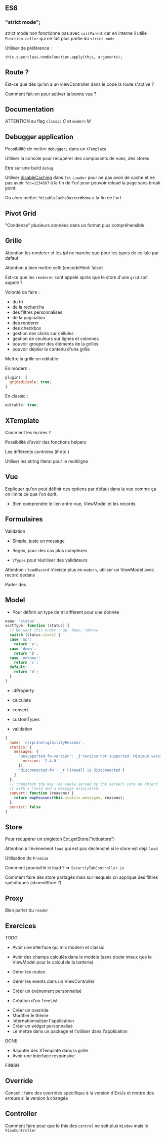 ## ES6

### "strict mode";

strict mode non fonctionne pas avec `callParent` car en interne il utilie
`Function.caller` qui ne fait plus partie du `strict mode`

Utiliser de préférence :

`this.superclass.nomDeFonction.apply(this, arguments);`

## Route ?

Est-ce que dès qu'on a un viewController dans le code la route s'active ?

Comment fait-on pour activer la bonne vue ?

## Documentation

ATTENTION au flag `classic` _C_ et `modern` _M_

## Debugger application

Possibilité de mettre `debugger;` dans un `XTemplate`

Utiliser la console pour récupérer des composants de vues, des stores

Etre sur une build `debug`

Utiliser
[disableCaching](http://docs.sencha.com/extjs/6.0.0/classic/Ext.Loader.html#cfg-disableCaching)
dans `Ext.Loader` pour ne pas avoir de cache et ne pas avoir `?dc=1234567` à la
fin de l'url pour pouvoir reload la page sans break point.

Ou alors mettre `?disableCacheBuster#home` à la fin de l'url

## Pivot Grid

"Condense" plusieurs données dans un format plus compréhensible

## Grille

Attention les renderer et les tpl ne marche que pour les types de cellule par
defaut

Attention à bien mettre cell: {encodeHtml: false}

Est-ce que les `renderer` sont appelé après que le store d'une `grid` soit
appelé ?

Volonté de faire :

* du tri
* de la recherche
* des filtres personnalisés
* de la pagination
* des renderer
* des checkbox
* gestion des clicks sur cellules
* gestion de couleurs sur lignes et colonnes
* pouvoir grouper des éléments de la grilles
* pouvoir déplier le contenu d'une grille

Mettre la grille en editable

En modern :

```js
plugins: {
  grideditable: true;
}
```

En classic :

```js
editable: true;
```

## XTemplate

Comment les écrires ?

Possibilité d'avoir des fonctions helpers

Les différents controles (if etc.)

Utiliser les string literal pour le multiligne

## Vue

Expliquer qu'on peut définir des options par défaut dans la vue comme ça on
limite ce que l'on écrit.

* Bien comprendre le lien entre vue, ViewModel et les records

## Formulaires

Validation

* Simple, juste un message

* Regex, pour des cas plus complexes

* `VTypes` pour réutiliser des validateurs

Attention : `loadRecord` n'existe plus en `modern`, utiliser un ViewModel avec
record dedans

Parler des

## Model

* Pour définir un type de tri différent pour une donnée

```js
name: 'status',
sortType: function (status) {
  // We want this order : up, down, unknow
  switch (status.state) {
  case 'up':
    return 'a';
  case 'down':
    return 'b';
  case 'unknow':
    return 'c';
  default:
    return 'd';
  }
}
```

* idProperty

* calculate

* convert

- customTypes

- validation

```js
{
  name: 'nsrpcIneligibilityReasons',
  statics: {
    messages: {
      'unsupported-fw-version': _('Version not supported. Minimum version: {version}', {
        version: '2.4.0'
      }),
      'disconnected-fw': _('Firewall is disconnected')
    }
  },
  // transform the key (as rawly served by the server) into an object
  // with a field and a message associated.
  convert: function (reasons) {
    return mapReasons(this.statics.messages, reasons);
  },
  persist: false
}
```

## Store

Pour récupérer un singleton Ext.getStore("iddustore")

Attention à l'événement `load` qui est pas déclenché si le store est déjà `load`

Utilisation de `Promise`

Comment promisifié le load ? => `SecurityTabController.js`

Comment faire des store partagés mais sur lesquels on applique des filtres
spécifiques (sharedStore ?)

## Proxy

Bien parler du `reader`

## Exercices

TODO

* Avoir une interface qui mix modern et classic

* Avoir des champs calculés dans le modèle (sans doute mieux que le ViewModel
  pour le calcul de la batterie)
* Gérer les routes
* Gérer les events dans un ViewController
* Créer un évènement personnalisé
* Création d'un TreeList

- Créer un override
- Modifier le thème
- Internationnaliser l'application
- Créer un widget personnalisé
- Le mettre dans un package et l'utiliser dans l'application

DONE

* Rajouter des XTemplate dans la grille
* Avoir une interface responsive

FINISH

## Override

Conseil : faire des overrides spécifique à la version d'ExtJs et mettre des
erreurs si la version à changée

## Controller

Comment faire pour que le this des `control` ne soit plus `Window` mais le
`ViewController`
